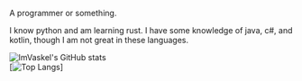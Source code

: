 A programmer or something.

I know python and am learning rust.
I have some knowledge of java, c#, and kotlin, though I am not great in these languages.

![ImVaskel's GitHub stats](https://github-readme-stats.vercel.app/api?username=imvaskel&show_icons=true&theme=onedark)  
[![Top Langs](https://github-readme-stats.vercel.app/api/top-langs/?username=imvaskel&hide=css,scss&theme=onedark)]
